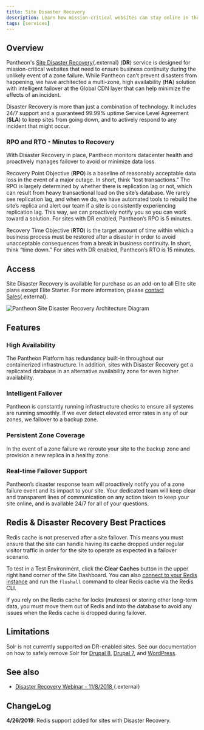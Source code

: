 ```yaml
---
title: Site Disaster Recovery
description: Learn how mission-critical websites can stay online in the event of a total zone failure
tags: [services]
---
```


## Overview
Pantheon's [Site Disaster Recovery](https://pantheon.io/features/disaster-recovery){.external} (**DR**) service is designed for mission-critical websites that need to ensure business continuity during the unlikely event of a zone failure. While Pantheon can’t prevent disasters from happening, we have architected a multi-zone, high availability (**HA**) solution with intelligent failover at the Global CDN layer that can help minimize the effects of an incident.

Disaster Recovery is more than just a combination of technology. It includes 24/7 support and a guaranteed 99.99% uptime Service Level Agreement (**SLA**) to keep sites from going down, and to actively respond to any incident that might occur.

### RPO and RTO - Minutes to Recovery

With Disaster Recovery in place, Pantheon monitors datacenter health and proactively manages failover to avoid or minimize data loss.

Recovery Point Objective (**RPO**) is a baseline of reasonably acceptable data loss in the event of a major outage. In short, think “lost transactions.” The RPO is largely determined by whether there is replication lag or not, which can result from heavy transactional load on the site’s database. We rarely see replication lag, and when we do, we have automated tools to rebuild the site’s replica and alert our team if a site is consistently experiencing replication lag. This way, we can proactively notify you so you can work toward a solution. For sites with DR enabled, Pantheon’s RPO is 5 minutes.

Recovery Time Objective (**RTO**) is the target amount of time within which a business process must be restored after a disaster in order to avoid unacceptable consequences from a break in business continuity. In short, think “time down.” For sites with DR enabled, Pantheon’s RTO is 15 minutes.

## Access
Site Disaster Recovery is available for purchase as an add-on to all Elite site plans except Elite Starter. For more information, please [contact Sales](https://pantheon.io/contact-us){.external}.

![Pantheon Site Disaster Recovery Architecture Diagram](/source/docs/assets/images/site-dr-diagram.png)

## Features

### High Availability
The Pantheon Platform has redundancy built-in throughout our containerized infrastructure. In addition, sites with Disaster Recovery get a replicated database in an alternative availability zone for even higher availability.

### Intelligent Failover
Pantheon is constantly running infrastructure checks to ensure all systems are running smoothly. If we ever detect elevated error rates in any of our zones, we failover to a backup zone.

### Persistent Zone Coverage
In the event of a zone failure we reroute your site to the backup zone and provision a new replica in a healthy zone.

### Real-time Failover Support
Pantheon’s disaster response team will proactively notify you of a zone failure event and its impact to your site. Your dedicated team will keep clear and transparent lines of communication on any action taken to keep your site online, and is available 24/7 for all of your questions.

## Redis & Disaster Recovery Best Practices
Redis cache is not preserved after a site failover. This means you must ensure that the site can handle having its cache dropped under regular visitor traffic in order for the site to operate as expected in a failover scenario.

To test in a Test Environment, click the **Clear Caches** button in the upper right hand corner of the Site Dashboard.
You can also [connect to your Redis instance](/docs/redis/#use-the-redis-command-line-client) and run the `flushall` command to clear Redis cache via the Redis CLI.

If you rely on the Redis cache for locks (mutexes) or storing other long-term data, you must move them out of Redis and into the database to avoid any issues when the Redis cache is dropped during failover.

## Limitations
Solr is not currently supported on DR-enabled sites. See our documentation on how to safely remove Solr for [Drupal 8](/docs/solr-drupal-8/#safely-remove-solr), [Drupal 7](/docs/solr-drupal-7/#safely-remove-solr), and [WordPress](/docs/wordpress-solr/#safely-remove-solr).

## See also
- [Disaster Recovery Webinar - 11/8/2018 ](https://pantheon.io/resources/disaster-recovery-webinar){.external}

## ChangeLog
**4/26/2019**: Redis support added for sites with Disaster Recovery.
